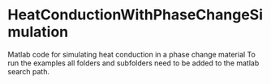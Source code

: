 # HeatConductionWithPhaseChangeSimulation
Matlab code for simulating heat conduction in a phase change material
To run the examples all folders and subfolders need to be added to the matlab search path.
